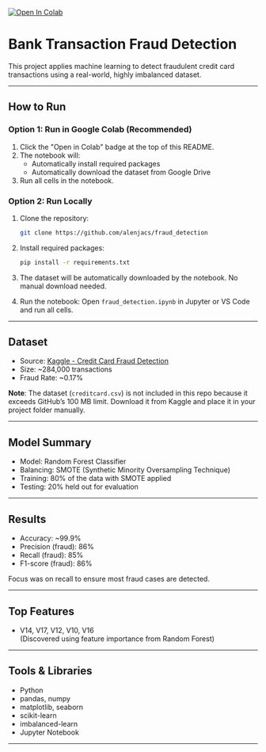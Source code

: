 [![Open In Colab](https://colab.research.google.com/assets/colab-badge.svg)](https://colab.research.google.com/github/alenjacs/fraud_detection/blob/main/fraud_detection.ipynb)

# Bank Transaction Fraud Detection

This project applies machine learning to detect fraudulent credit card transactions using a real-world, highly imbalanced dataset.

---

## How to Run

### Option 1: Run in Google Colab (Recommended)
1. Click the "Open in Colab" badge at the top of this README.
2. The notebook will:
   - Automatically install required packages
   - Automatically download the dataset from Google Drive
3. Run all cells in the notebook.

### Option 2: Run Locally
1. Clone the repository:
   ```bash
   git clone https://github.com/alenjacs/fraud_detection
   ```

2. Install required packages:
   ```bash
   pip install -r requirements.txt
   ```

3. The dataset will be automatically downloaded by the notebook. No manual download needed.

4. Run the notebook:
   Open `fraud_detection.ipynb` in Jupyter or VS Code and run all cells.


---

## Dataset
- Source: [Kaggle - Credit Card Fraud Detection](https://www.kaggle.com/datasets/mlg-ulb/creditcardfraud)
- Size: ~284,000 transactions
- Fraud Rate: ~0.17%

**Note**: The dataset (`creditcard.csv`) is not included in this repo because it exceeds GitHub’s 100 MB limit. Download it from Kaggle and place it in your project folder manually.

---

## Model Summary
- Model: Random Forest Classifier
- Balancing: SMOTE (Synthetic Minority Oversampling Technique)
- Training: 80% of the data with SMOTE applied
- Testing: 20% held out for evaluation

---

## Results
- Accuracy: ~99.9%
- Precision (fraud): 86%
- Recall (fraud): 85%
- F1-score (fraud): 86%

Focus was on recall to ensure most fraud cases are detected.

---

## Top Features
- V14, V17, V12, V10, V16  
(Discovered using feature importance from Random Forest)

---

## Tools & Libraries
- Python
- pandas, numpy
- matplotlib, seaborn
- scikit-learn
- imbalanced-learn
- Jupyter Notebook

---